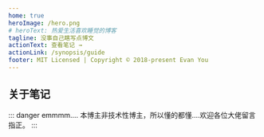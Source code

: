 ```yaml
---
home: true
heroImage: /hero.png
# heroText: 热爱生活喜欢睡觉的博客
tagline: 没事自己瞎写点博文
actionText: 查看笔记 →
actionLink: /synopsis/guide
footer: MIT Licensed | Copyright © 2018-present Evan You
---
```


## 关于笔记

::: danger
emmmm.... 本博主非技术性博主，所以懂的都懂....欢迎各位大佬留言指正。
:::
